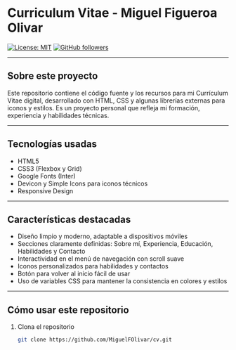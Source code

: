 # Curriculum Vitae - Miguel Figueroa Olivar

[![License: MIT](https://img.shields.io/badge/License-MIT-yellow.svg)](LICENSE)
[![GitHub followers](https://img.shields.io/github/followers/MiguelFOlivar?label=Followers&style=social)](https://github.com/MiguelFOlivar)

---

## Sobre este proyecto

Este repositorio contiene el código fuente y los recursos para mi Currículum Vitae digital, desarrollado con HTML, CSS y algunas librerías externas para iconos y estilos. Es un proyecto personal que refleja mi formación, experiencia y habilidades técnicas.

---

## Tecnologías usadas

- HTML5  
- CSS3 (Flexbox y Grid)  
- Google Fonts (Inter)  
- Devicon y Simple Icons para iconos técnicos  
- Responsive Design  

---

## Características destacadas

- Diseño limpio y moderno, adaptable a dispositivos móviles  
- Secciones claramente definidas: Sobre mí, Experiencia, Educación, Habilidades y Contacto  
- Interactividad en el menú de navegación con scroll suave  
- Iconos personalizados para habilidades y contactos  
- Botón para volver al inicio fácil de usar  
- Uso de variables CSS para mantener la consistencia en colores y estilos  

---

## Cómo usar este repositorio

1. Clona el repositorio  
   ```bash
   git clone https://github.com/MiguelFOlivar/cv.git
